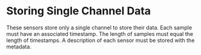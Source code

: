 # Storing Single Channel Data

These sensors store only a single channel to store their data. Each sample must have an associated timestamp. The length of samples must equal the length of timestamps. A description of each sensor must be stored with the metadata.
